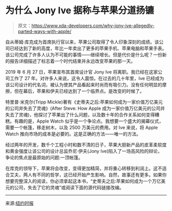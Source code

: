 # 为什么 Jony Ive 据称与苹果分道扬镳

> 原文：<https://www.xda-developers.com/why-jony-ive-allegedly-parted-ways-with-apple/>

自从蒂姆·库克成为首席执行官以来，苹果公司取得了令人印象深刻的成绩。该公司已经达到了新的高度，年比一年卖出了更多的苹果手机、苹果电脑和苹果手表。该公司完成了许多人认为不可能的事情——继续增长。但是代价是什么呢？一份新的报告详细描述了标志着一个时代结束并永远改变苹果的那一天。

2019 年 6 月 27 日，苹果宣布其首席设计官 Jony Ive 将离职。我已经在这家公司工作了 27 年。对许多人来说，这令人震惊。在过去的几十年里，Ive 已经成为该公司设计的代名词，被认为使其产品看起来时尚而有吸引力。没有任何明显的摩擦，但在幕后，苹果和伊夫已经达到了一个临界点。是改变的时候了。

特里普·米克尔(Tripp Mickle)著有《史蒂夫之后:苹果如何成为一家价值万亿美元的公司并失去了灵魂》(After Steve: How Apple 成为一家价值万亿美元的公司并失去了灵魂)，他探讨了苹果出了什么问题，以及数十年的合作关系如何变得糟糕。有趣的是，Apple Watch 似乎是一个争论点。我想要一个盛大的揭幕仪式，需要一个帐篷，移走树木，以及 2500 万美元的费用。对 Ive 来说，将 Apple Watch 推向市场的成本是必要的。这是正确的方法——唯一的方法。

经过两年的开发，数千个工程小时和数不清的日子，苹果大胆新产品的皮革柔软度和黄金强度让该公司的设计总监乔尼·伊夫(Jony Ive)陷入了一场高风险的辩论，争论的焦点是最原始的问题:一顶帐篷。

在库克的领导下，苹果将会改变，变得更加精简，并将重心转移到利润上。这不适合艾夫，两人有不同的哲学，这已经开始产生影响。自然，故事还有更多。如果你想要完整深入的阅读，你必须拿起这本书，“史蒂夫之后:苹果如何成为一个万亿美元的公司，失去了它的灵魂”或阅读下面的源代码链接改编。

* * *

来源:[纽约时报](https://www.nytimes.com/2022/05/01/technology/jony-ive-apple-design.html)